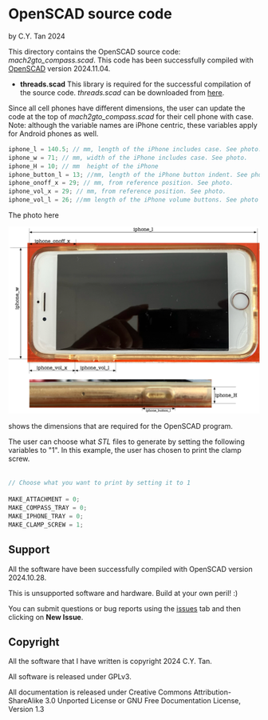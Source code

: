 # OpenSCAD source code

by C.Y. Tan 2024

This directory contains the OpenSCAD source code:
_mach2gto_compass.scad_. This code has been successfully compiled with
[OpenSCAD](https://openscad.org/downloads.html) version 2024.11.04.

* **threads.scad** This library is required for the successful
  compilation of the source code. _threads.scad_ can be downloaded
  from [here](https://github.com/rcolyer/threads-scad).

Since all cell phones have different dimensions, the user can update
the code at the top of _mach2gto_compass.scad_ for their cell phone
with case. Note: although the variable names are iPhone centric, these
variables apply for Android phones as well.

  ```cpp
  iphone_l = 140.5; // mm, length of the iPhone includes case. See photo.
iphone_w = 71; // mm, width of the iPhone includes case. See photo.
iphone_H = 10; // mm  height of the iPhone
iphone_button_l = 13; //mm, length of the iPhone button indent. See photo.
iphone_onoff_x = 29; // mm, from reference position. See photo.
iphone_vol_x = 29; // mm, from reference position. See photo.
iphone_vol_l = 26; //mm length of the iPhone volume buttons. See photo
  ```
The photo here

![phone_dimensions](https://github.com/cytan299/Mach2GTO_compass/blob/main//pics/phone_dimensions.jpeg)

shows the dimensions that are required for the OpenSCAD program. 

The user can choose what _STL_ files to generate by setting the
following variables to "1". In this example, the user has chosen to
print the clamp screw.

```cpp

// Choose what you want to print by setting it to 1

MAKE_ATTACHMENT = 0;
MAKE_COMPASS_TRAY = 0;
MAKE_IPHONE_TRAY = 0;
MAKE_CLAMP_SCREW = 1;

```

## Support

All the software have been successfully compiled with OpenSCAD version
2024.10.28.

This is unsupported software and hardware. Build at your own peril! :)

You can submit questions or bug reports using the
[issues](https://github.com/cytan299/Mach2GTO_compass/issues) tab 
and then clicking on **New Issue**.

## Copyright

All the software that I have written is copyright 2024 C.Y. Tan.

All software is released under GPLv3.

All documentation is released under Creative Commons
Attribution-ShareAlike 3.0 Unported License or GNU Free
Documentation License, Version 1.3


    
  
  
  
  








